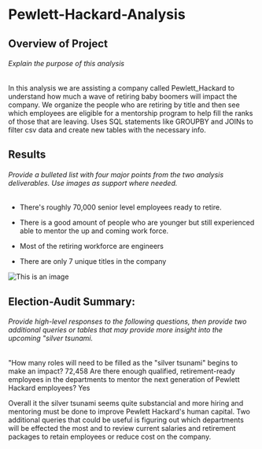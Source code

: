 # Pewlett-Hackard-Analysis


## Overview of Project
###### Explain the purpose of this analysis

In this analysis we are assisting a company called Pewlett_Hackard to understand how much a wave of retiring baby boomers will impact the company. We organize the people who are retiring by title and then see which employees are eligible for a mentorship program to help fill the ranks of those that are leaving. Uses SQL statements like GROUPBY and JOINs to filter csv data and create new tables with the necessary info.

## Results
###### Provide a bulleted list with four major points from the two analysis deliverables. Use images as support where needed.

* There's roughly 70,000 senior level employees ready to retire. 

* There is a good amount of people who are younger but still experienced able to mentor the up and coming work force. 

* Most of the retiring workforce are engineers

* There are only 7 unique titles in the company


![This is an image](https://i.imgur.com/otnyiwv.png)


## Election-Audit Summary: 
###### Provide high-level responses to the following questions, then provide two additional queries or tables that may provide more insight into the upcoming "silver tsunami.

"How many roles will need to be filled as the "silver tsunami" begins to make an impact? 72,458 
Are there enough qualified, retirement-ready employees in the departments to mentor the next generation of Pewlett Hackard employees? Yes

Overall it the silver tsunami seems quite substancial and more hiring and mentoring must be done to improve Pewlett Hackard's human capital. 
Two additional queries that could be useful is figuring out which departments will be effected the most and to review current salaries and retirement packages to retain employees or reduce cost on the company. 
